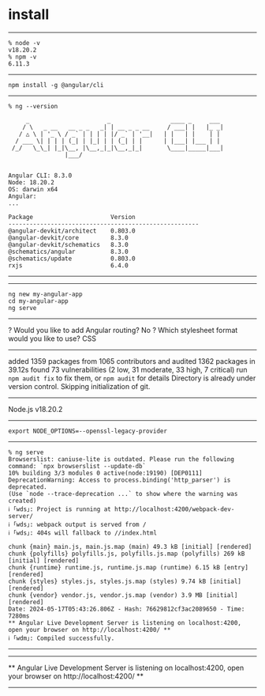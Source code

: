 
# install
--------------------------------
```
% node -v
v18.20.2
% npm -v
6.11.3
```
--------------------------------
```
npm install -g @angular/cli
```
--------------------------------
```
% ng --version

     _                      _                 ____ _     ___
    / \   _ __   __ _ _   _| | __ _ _ __     / ___| |   |_ _|
   / △ \ | '_ \ / _` | | | | |/ _` | '__|   | |   | |    | |
  / ___ \| | | | (_| | |_| | | (_| | |      | |___| |___ | |
 /_/   \_\_| |_|\__, |\__,_|_|\__,_|_|       \____|_____|___|
                |___/
    

Angular CLI: 8.3.0
Node: 18.20.2
OS: darwin x64
Angular: 
... 

Package                      Version
------------------------------------------------------
@angular-devkit/architect    0.803.0
@angular-devkit/core         8.3.0
@angular-devkit/schematics   8.3.0
@schematics/angular          8.3.0
@schematics/update           0.803.0
rxjs                         6.4.0
```    
--------------------------------
--------------------------------
```
ng new my-angular-app
cd my-angular-app
ng serve
```
--------------------------------

? Would you like to add Angular routing? No
? Which stylesheet format would you like to use? CSS

--------------------------------

added 1359 packages from 1065 contributors and audited 1362 packages in 39.12s
found 73 vulnerabilities (2 low, 31 moderate, 33 high, 7 critical)
  run `npm audit fix` to fix them, or `npm audit` for details
    Directory is already under version control. Skipping initialization of git.

--------------------------------

Node.js v18.20.2

--------------------------------
```
export NODE_OPTIONS=--openssl-legacy-provider
```
--------------------------------
```
% ng serve
Browserslist: caniuse-lite is outdated. Please run the following command: `npx browserslist --update-db`
10% building 3/3 modules 0 active(node:19190) [DEP0111] DeprecationWarning: Access to process.binding('http_parser') is deprecated.
(Use `node --trace-deprecation ...` to show where the warning was created)
ℹ ｢wds｣: Project is running at http://localhost:4200/webpack-dev-server/
ℹ ｢wds｣: webpack output is served from /
ℹ ｢wds｣: 404s will fallback to //index.html

chunk {main} main.js, main.js.map (main) 49.3 kB [initial] [rendered]
chunk {polyfills} polyfills.js, polyfills.js.map (polyfills) 269 kB [initial] [rendered]
chunk {runtime} runtime.js, runtime.js.map (runtime) 6.15 kB [entry] [rendered]
chunk {styles} styles.js, styles.js.map (styles) 9.74 kB [initial] [rendered]
chunk {vendor} vendor.js, vendor.js.map (vendor) 3.9 MB [initial] [rendered]
Date: 2024-05-17T05:43:26.806Z - Hash: 76629812cf3ac2089650 - Time: 7280ms
** Angular Live Development Server is listening on localhost:4200, open your browser on http://localhost:4200/ **
ℹ ｢wdm｣: Compiled successfully.
```
--------------------------------
--------------------------------

** Angular Live Development Server is listening on localhost:4200, 
open your browser on http://localhost:4200/ **

--------------------------------
